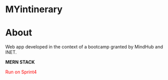 # MYintinerary
<h1>About</h1>
<p>Web app developed in the context of a bootcamp granted by MindHub and INET.</P>
<p><strong>MERN STACK</strong></p>
<p style="color:red">Run on Sprint4</p>
